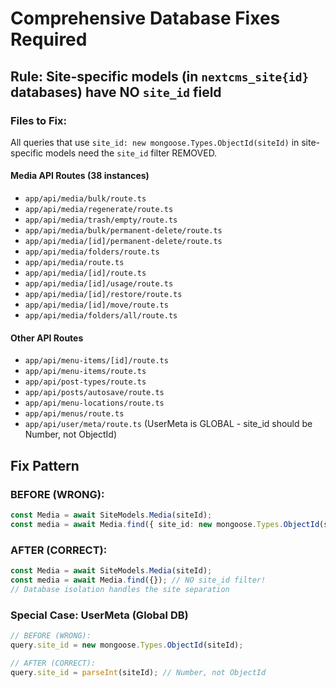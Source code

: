 # Comprehensive Database Fixes Required

## Rule: Site-specific models (in `nextcms_site{id}` databases) have NO `site_id` field

### Files to Fix:

All queries that use `site_id: new mongoose.Types.ObjectId(siteId)` in site-specific models need the `site_id` filter REMOVED.

#### Media API Routes (38 instances)
- `app/api/media/bulk/route.ts`
- `app/api/media/regenerate/route.ts`
- `app/api/media/trash/empty/route.ts`
- `app/api/media/bulk/permanent-delete/route.ts`
- `app/api/media/[id]/permanent-delete/route.ts`
- `app/api/media/folders/route.ts`
- `app/api/media/route.ts`
- `app/api/media/[id]/route.ts`
- `app/api/media/[id]/usage/route.ts`
- `app/api/media/[id]/restore/route.ts`
- `app/api/media/[id]/move/route.ts`
- `app/api/media/folders/all/route.ts`

#### Other API Routes
- `app/api/menu-items/[id]/route.ts`
- `app/api/menu-items/route.ts`
- `app/api/post-types/route.ts`
- `app/api/posts/autosave/route.ts`
- `app/api/menu-locations/route.ts`
- `app/api/menus/route.ts`
- `app/api/user/meta/route.ts` (UserMeta is GLOBAL - site_id should be Number, not ObjectId)

## Fix Pattern

### BEFORE (WRONG):
```typescript
const Media = await SiteModels.Media(siteId);
const media = await Media.find({ site_id: new mongoose.Types.ObjectId(siteId) });
```

### AFTER (CORRECT):
```typescript
const Media = await SiteModels.Media(siteId);
const media = await Media.find({}); // NO site_id filter!
// Database isolation handles the site separation
```

### Special Case: UserMeta (Global DB)
```typescript
// BEFORE (WRONG):
query.site_id = new mongoose.Types.ObjectId(siteId);

// AFTER (CORRECT):
query.site_id = parseInt(siteId); // Number, not ObjectId
```


